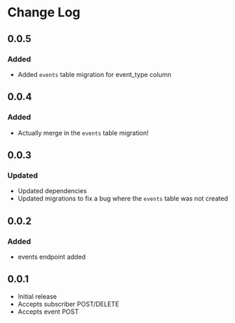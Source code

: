 # Change Log

## 0.0.5

### Added

- Added `events` table migration for event_type column

## 0.0.4

### Added

- Actually merge in the `events` table migration!

## 0.0.3

### Updated

- Updated dependencies
- Updated migrations to fix a bug where the `events` table was not created

## 0.0.2

### Added

- events endpoint added

## 0.0.1

- Initial release
- Accepts subscriber POST/DELETE
- Accepts event POST
